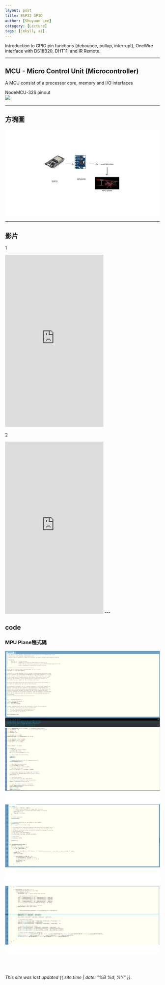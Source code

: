 ```yaml
---
layout: post
title: ESP32 GPIO
author: [Shuyuan Lee]
category: [Lecture]
tags: [jekyll, ai]
---
```


Introduction to GPIO pin functions (debounce, pullup, interrupt), OneWire interface with DS18B20, DHT11, and IR Remote.

---
## MCU - Micro Control Unit (Microcontroller)
A MCU consist of a processor core, memory and I/O interfaces

NodeMCU-32S pinout<br>
![](https://github.com/rkuo2000/MCU-course/blob/main/images/NodeMCU-32S_pinout.jpg?raw=true)

---
## 方塊圖
![](https://github.com/shuyuan9215/MCU-course-project/blob/main/images/mup%20.png?raw=true)

---
## 影片
1
<iframe width="320" height="560" src="https://www.youtube.com/embed/bF2kTTVySbQ" title="2023年5月22日" frameborder="0" allow="accelerometer; autoplay; clipboard-write; encrypted-media; gyroscope; picture-in-picture; web-share" allowfullscreen></iframe>

2
<iframe width="320" height="560" src="https://www.youtube.com/embed/3ef2MVTSQM0" title="2023年5月22日" frameborder="0" allow="accelerometer; autoplay; clipboard-write; encrypted-media; gyroscope; picture-in-picture; web-share" allowfullscreen></iframe>
---

## code


### MPU Plane程式碼
![](https://github.com/hjgyjg123/MCU-project/blob/main/images/MPUplane1.png?raw=true)
![](https://github.com/hjgyjg123/MCU-project/blob/main/images/MPUplane2.png?raw=true)
![](https://github.com/hjgyjg123/MCU-project/blob/main/images/MPUplane3.png?raw=true)
![](https://github.com/hjgyjg123/MCU-project/blob/main/images/MPUplane4.png?raw=true)

<br>
<br>

*This site was last updated {{ site.time | date: "%B %d, %Y" }}.*


